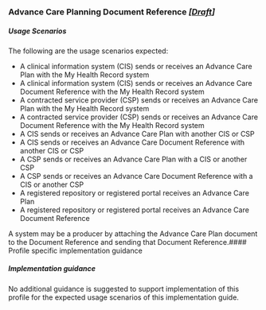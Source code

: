 ### Advance Care Planning Document Reference *[[Draft](http://hl7.org/fhir/stu3/valueset-publication-status.html)]*

##### **Usage Scenarios**
The following are the usage scenarios expected:

* A clinical information system (CIS) sends or receives an Advance Care Plan with the My Health Record system
* A clinical information system (CIS) sends or receives an Advance Care Document Reference with the My Health Record system
* A contracted service provider (CSP) sends or receives an Advance Care Plan with the My Health Record system
* A contracted service provider (CSP) sends or receives an Advance Care Document Reference with the My Health Record system
* A CIS sends or receives an Advance Care Plan with another CIS or CSP
* A CIS sends or receives an Advance Care Document Reference with another CIS or CSP
* A CSP sends or receives an Advance Care Plan with a CIS or another CSP
* A CSP sends or receives an Advance Care Document Reference with a CIS or another CSP
* A registered repository or registered portal receives an Advance Care Plan
* A registered repository or registered portal receives an Advance Care Document Reference

A system may be a producer by attaching the Advance Care Plan document to the Document Reference and sending that Document Reference.#### Profile specific implementation guidance
##### **Implementation guidance**
No additional guidance is suggested to support implementation of this profile for the expected usage scenarios of this implementation guide.